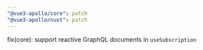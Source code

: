 ```yaml
---
"@vue3-apollo/core": patch
"@vue3-apollo/nuxt": patch
---
```


fix(core): support reactive GraphQL documents in `useSubscription`
